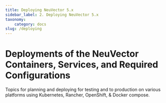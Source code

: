 ```yaml
---
title: Deploying NeuVector 5.x
sidebar_label: 2. Deploying NeuVector 5.x
taxonomy:
    category: docs
slug: /deploying
---
```


# Deployments of the NeuVector Containers, Services, and Required Configurations

Topics for planning and deploying for testing and to production on various platforms using Kubernetes, Rancher, OpenShift, & Docker compose.
